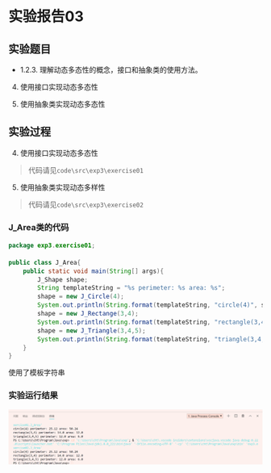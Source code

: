 # 实验报告03

## 实验题目

- 1.2.3. 理解动态多态性的概念，接口和抽象类的使用方法。

4. 使用接口实现动态多态性

5. 使用抽象类实现动态多态性

## 实验过程

4. 使用接口实现动态多态性

> 代码请见`code\src\exp3\exercise01`

5. 使用抽象类实现动态多样性

> 代码请见`code\src\exp3\exercise02`

### J_Area类的代码

```java
package exp3.exercise01;

public class J_Area{
    public static void main(String[] args){
        J_Shape shape;
        String templateString = "%s perimeter: %s area: %s";
        shape = new J_Circle(4);
        System.out.println(String.format(templateString, "circle(4)", shape.getPerimeter(), shape.getArea()));
        shape = new J_Rectange(3,4);
        System.out.println(String.format(templateString, "rectangle(3,4)", shape.getPerimeter(), shape.getArea()));
        shape = new J_Triangle(3,4,5);
        System.out.println(String.format(templateString, "triangle(3,4,5)", shape.getPerimeter(), shape.getArea()));
    }
}
```

使用了模板字符串

### 实验运行结果

![图片](../.image/e1.png)


